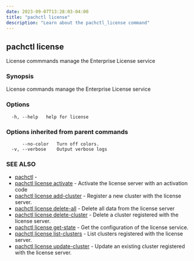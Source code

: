 ```yaml
---
date: 2023-09-07T13:28:03-04:00
title: "pachctl license"
description: "Learn about the pachctl_license command"
---
```


## pachctl license

License commmands manage the Enterprise License service

### Synopsis

License commands manage the Enterprise License service

### Options

```
  -h, --help   help for license
```

### Options inherited from parent commands

```
      --no-color   Turn off colors.
  -v, --verbose    Output verbose logs
```

### SEE ALSO

* [pachctl](../pachctl)	 - 
* [pachctl license activate](../pachctl_license_activate)	 - Activate the license server with an activation code
* [pachctl license add-cluster](../pachctl_license_add-cluster)	 - Register a new cluster with the license server.
* [pachctl license delete-all](../pachctl_license_delete-all)	 - Delete all data from the license server
* [pachctl license delete-cluster](../pachctl_license_delete-cluster)	 - Delete a cluster registered with the license server.
* [pachctl license get-state](../pachctl_license_get-state)	 - Get the configuration of the license service.
* [pachctl license list-clusters](../pachctl_license_list-clusters)	 - List clusters registered with the license server.
* [pachctl license update-cluster](../pachctl_license_update-cluster)	 - Update an existing cluster registered with the license server.

